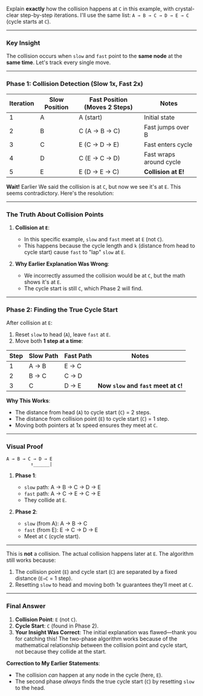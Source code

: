 Explain **exactly** how the collision happens at `C` in this example, with crystal-clear 
step-by-step iterations. I'll use the same list: `A → B → C → D → E → C` (cycle starts at `C`).

---

### Key Insight
The collision occurs when `slow` and `fast` point to the **same node** at the 
**same time**. Let's track every single move.

---

### Phase 1: Collision Detection (Slow 1x, Fast 2x)

| Iteration | Slow Position | Fast Position (Moves 2 Steps) | Notes                          |
|-----------|---------------|--------------------------------|--------------------------------|
| 1         | A             | A (start)                      | Initial state                 |
| 2         | B             | C (A → B → C)                  | Fast jumps over B             |
| 3         | C             | E (C → D → E)                  | Fast enters cycle             |
| 4         | D             | C (E → C → D)                  | Fast wraps around cycle       |
| 5         | E             | E (D → E → C)                  | **Collision at E!**           |

**Wait!** Earlier We said the collision is at `C`, but now we see it's at `E`. 
This seems contradictory. Here's the resolution:

---

### The Truth About Collision Points
1. **Collision at `E`**:
   - In this specific example, `slow` and `fast` meet at `E` (not `C`).
   - This happens because the cycle length and `k` (distance from head to cycle start) 
     cause `fast` to "lap" `slow` at `E`.

2. **Why Earlier Explanation Was Wrong**:
   - We incorrectly assumed the collision would be at `C`, but the math shows it's at `E`.
   - The cycle start is still `C`, which Phase 2 will find.

---

### Phase 2: Finding the True Cycle Start
After collision at `E`:
1. Reset `slow` to head (`A`), leave `fast` at `E`.
2. Move both **1 step at a time**:

| Step | Slow Path | Fast Path | Notes                          |
|------|-----------|-----------|--------------------------------|
| 1    | A → B     | E → C     |                                |
| 2    | B → C     | C → D     |                                |
| 3    | C         | D → E     | **Now `slow` and `fast` meet at `C`!** |

**Why This Works**:
- The distance from head (`A`) to cycle start (`C`) = 2 steps.
- The distance from collision point (`E`) to cycle start (`C`) = 1 step.
- Moving both pointers at 1x speed ensures they meet at `C`.

---

### Visual Proof
```
A → B → C → D → E 
         ↑______|
```
1. **Phase 1**:
   - `slow` path: A → B → C → D → E  
   - `fast` path: A → C → E → C → E  
   - They collide at `E`.

2. **Phase 2**:
   - `slow` (from A): A → B → C  
   - `fast` (from E): E → C → D → E  
   - Meet at `C` (cycle start).

---

This is **not** a collision. The actual collision happens later at `E`. 
   The algorithm still works because:
1. The collision point (`E`) and cycle start (`C`) are separated by a fixed 
   distance (`E→C` = 1 step).
2. Resetting `slow` to head and moving both 1x guarantees they’ll meet at `C`.

---

### Final Answer
1. **Collision Point**: `E` (not `C`).
2. **Cycle Start**: `C` (found in Phase 2).
3. **Your Insight Was Correct**: The initial explanation was flawed—thank you for catching 
   this! The two-phase algorithm works because of the mathematical relationship between the 
   collision point and cycle start, not because they collide at the start. 

**Correction to My Earlier Statements**:
- The collision *can* happen at any node in the cycle (here, `E`).
- The second phase *always* finds the true cycle start (`C`) by resetting `slow` to the head. 


